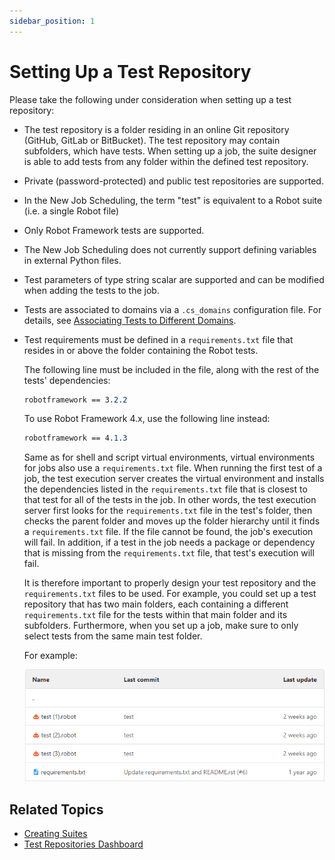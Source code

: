 ```yaml
---
sidebar_position: 1
---
```


# Setting Up a Test Repository

Please take the following under consideration when setting up a test repository:

- The test repository is a folder residing in an online Git repository (GitHub, GitLab or BitBucket). The test repository may contain subfolders, which have tests. When setting up a job, the suite designer is able to add tests from any folder within the defined test repository.
- Private (password-protected) and public test repositories are supported.
- In the New Job Scheduling, the term "test" is equivalent to a Robot suite (i.e. a single Robot file)
- Only Robot Framework tests are supported.
- The New Job Scheduling does not currently support defining variables in external Python files.
- Test parameters of type string scalar are supported and can be modified when adding the tests to the job.
- Tests are associated to domains via a `.cs_domains` configuration file. For details, see [Associating Tests to Different Domains](./associate-tests-to-domains.md).
- Test requirements must be defined in a `requirements.txt` file that resides in or above the folder containing the Robot tests.
    
    The following line must be included in the file, along with the rest of the tests' dependencies:
    
    ```css
    robotframework == 3.2.2
    ```
    
    To use Robot Framework 4.x, use the following line instead:
    
    ```css
    robotframework == 4.1.3
    ```
    
    Same as for shell and script virtual environments, virtual environments for jobs also use a `requirements.txt` file. When running the first test of a job, the test execution server creates the virtual environment and installs the dependencies listed in the `requirements.txt` file that is closest to that test for all of the tests in the job. In other words, the test execution server first looks for the `requirements.txt` file in the test's folder, then checks the parent folder and moves up the folder hierarchy until it finds a `requirements.txt` file. If the file cannot be found, the job's execution will fail. In addition, if a test in the job needs a package or dependency that is missing from the `requirements.txt` file, that test's execution will fail.
    
    It is therefore important to properly design your test repository and the `requirements.txt` files to be used. For example, you could set up a test repository that has two main folders, each containing a different `requirements.txt` file for the tests within that main folder and its subfolders. Furthermore, when you set up a job, make sure to only select tests from the same main test folder.
    
    For example:
    
    ![](/Images/IG2/JssRepoStructure.png)
    

## Related Topics

- [Creating Suites](../../../../jss/jss-portal/job-scheduling-page/managing-suites/create-suites.md)
- [Test Repositories Dashboard](../../../../jss/jss-portal/job-scheduling-servers/test-repositories.md)
